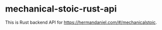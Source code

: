 # mechanical-stoic-rust-api
This is Rust backend API for https://hermandaniel.com/#/mechanicalstoic.
